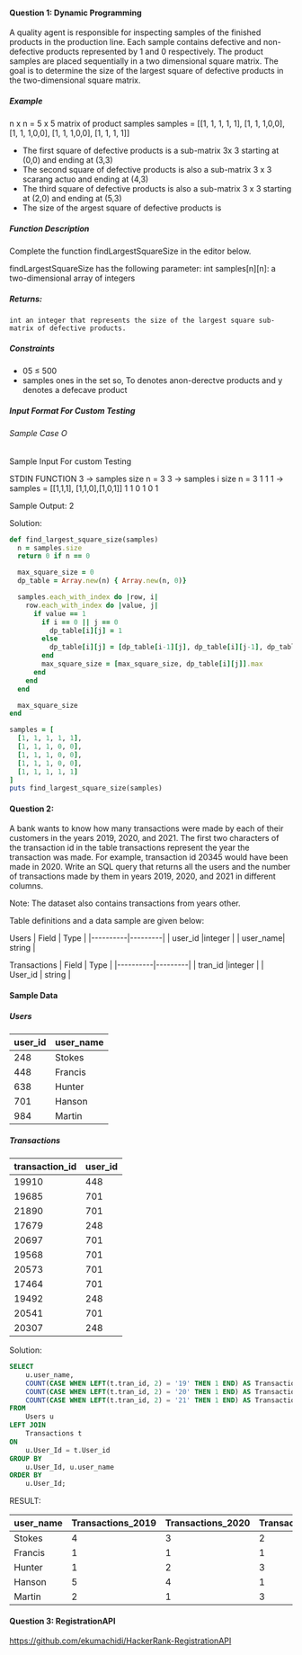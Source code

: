 #### Question 1: Dynamic Programming
A quality agent is responsible for inspecting samples of the finished products in the production line. Each sample contains defective and non-defective products represented by 1 and 0 respectively. The product samples are placed sequentially in a two dimensional square matrix. The goal is to determine the size of the largest square of defective products in the two-dimensional square matrix.

##### Example
n x n = 5 x 5 matrix of product samples
samples = [[1, 1, 1, 1, 1], [1, 1, 1,0,0], [1, 1, 1,0,0], [1, 1, 1,0,0], [1, 1, 1, 1]]

- The first square of defective products is a sub-matrix 3x 3 starting at (0,0) and ending at (3,3)
- The second square of defective products is also a sub-matrix 3 x 3 scarang actuo and ending at (4,3)
- The third square of defective products is also a sub-matrix 3 x 3 starting at (2,0) and ending at (5,3)
- The size of the argest square of defective products is

##### Function Description
Complete the function findLargestSquareSize in the editor below.

findLargestSquareSize has the following parameter:
    int samples[n][n]: a two-dimensional array of integers

##### Returns:
    int an integer that represents the size of the largest square sub-matrix of defective products.

##### Constraints
- 05 ≤ 500
- samples ones in the set so, To denotes anon-derectve products and y denotes a defecave product

##### Input Format For Custom Testing
###### Sample Case O


Sample Input For custom Testing

STDIN            FUNCTION
   3     ->  samples size n = 3
   3     ->  samples i size n = 3
   1 1 1 ->  samples = [[1,1,1], [1,1,0],[1,0,1]]
   1 1 0
   1 0 1

Sample Output:
2

Solution:

```ruby
def find_largest_square_size(samples)
  n = samples.size
  return 0 if n == 0

  max_square_size = 0
  dp_table = Array.new(n) { Array.new(n, 0)}

  samples.each_with_index do |row, i|
    row.each_with_index do |value, j|
      if value == 1
        if i == 0 || j == 0
          dp_table[i][j] = 1
        else
          dp_table[i][j] = [dp_table[i-1][j], dp_table[i][j-1], dp_table[i-1][j-1]].min + 1
        end
        max_square_size = [max_square_size, dp_table[i][j]].max
      end
    end
  end

  max_square_size
end

samples = [
  [1, 1, 1, 1, 1],
  [1, 1, 1, 0, 0],
  [1, 1, 1, 0, 0],
  [1, 1, 1, 0, 0],
  [1, 1, 1, 1, 1]
]
puts find_largest_square_size(samples)
```

#### Question 2:
A bank wants to know how many transactions were made by each of their customers in the years 2019, 2020, and 2021. The first two characters of the transaction id in the table transactions represent the year the transaction was made. For example, transaction id 20345 would have been made in 2020. Write an SQL query that returns all the users and the number of transactions made by them in years 2019, 2020, and 2021 in different columns.

Note: The dataset also contains transactions from years other.

Table definitions and a data sample are given below:

Users
| Field    | Type    |
|----------|---------|
| user_id  |integer  |
| user_name| string  |

Transactions
| Field    | Type    |
|----------|---------|
| tran_id  |integer  |
| User_id  | string  |

#### Sample Data

##### Users

|user_id	| user_name |
|----------|---------|
|248 |	Stokes|
|448 |	Francis|
|638 |	Hunter|
|701 |	Hanson|
|984 |	Martin |

##### Transactions

|transaction_id	|user_id|
|----------|---------|
|19910	|448|
|19685	|701|
|21890	|701|
|17679	|248|
|20697	|701|
|19568	|701|
|20573	|701|
|17464	|701|
|19492	|248|
|20541	|701|
|20307	|248|

Solution:

```SQL
SELECT
    u.user_name,
    COUNT(CASE WHEN LEFT(t.tran_id, 2) = '19' THEN 1 END) AS Transactions_2019,
    COUNT(CASE WHEN LEFT(t.tran_id, 2) = '20' THEN 1 END) AS Transactions_2020,
    COUNT(CASE WHEN LEFT(t.tran_id, 2) = '21' THEN 1 END) AS Transactions_2021
FROM
    Users u
LEFT JOIN
    Transactions t
ON
    u.User_Id = t.User_id
GROUP BY
    u.User_Id, u.user_name
ORDER BY
    u.User_Id;

```
RESULT:

|user_name |	Transactions_2019 |Transactions_2020 |	Transactions_2021|
|----------|---------|----------|---------|
|Stokes|	4|	3|	2|
|Francis|	1|	1|	1|
|Hunter|	1|	2|	3|
|Hanson|	5|	4|	1|
|Martin|	2|	1|	3|

#### Question 3: RegistrationAPI
https://github.com/ekumachidi/HackerRank-RegistrationAPI